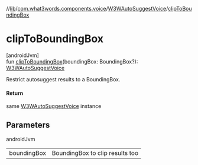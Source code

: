 //[lib](../../../index.md)/[com.what3words.components.voice](../index.md)/[W3WAutoSuggestVoice](index.md)/[clipToBoundingBox](clip-to-bounding-box.md)

# clipToBoundingBox

[androidJvm]\
fun [clipToBoundingBox](clip-to-bounding-box.md)(boundingBox: BoundingBox?): [W3WAutoSuggestVoice](index.md)

Restrict autosuggest results to a BoundingBox.

#### Return

same [W3WAutoSuggestVoice](index.md) instance

## Parameters

androidJvm

| | |
|---|---|
| boundingBox | BoundingBox to clip results too |
